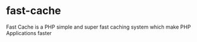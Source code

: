 # fast-cache
Fast Cache is a PHP simple and super fast caching system which make PHP Applications faster
